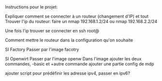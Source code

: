 Instructions pour le projet:

Expliquer comment se connecter à un routeur (changement d'IP) et tout
Trouver l'ip du routeur:
faire un nmap 192.168.1.2/24 ou nmap 192.168.2.2/24

Une fois l'ip trouver se connecter en ssh root@<ipaddress>

Comment mettre le routeur dans la configuration qu'on souhaite




SI Factory 
Passer par l'image facotry

SI Openwirt 
Passer par l'image openw
Dans l'image
ajouter les deux commandes, -basic et +autre commande
ajouter une partie config de mdp

ajouter script pour prédéfinir les adresse ipv4, passer en ipv6?
